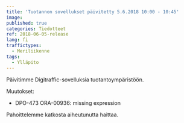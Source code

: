 ```yaml
---
title: 'Tuotannon sovellukset päivitetty 5.6.2018 10:00 - 10:45'
image:
published: true
categories: Tiedotteet
ref: 2018-06-05-release
lang: fi
traffictypes:
  - Meriliikenne
tags:
  - Ylläpito
---
```


Päivitimme Digitraffic-sovelluksia tuotantoympäristöön.

Muutokset:

- DPO-473 ORA-00936: missing expression

Pahoittelemme katkosta aiheutunutta haittaa.
